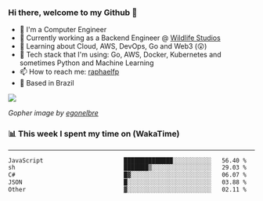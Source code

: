 ### Hi there, welcome to my Github 👋

- 📖 I'm a Computer Engineer
- 🔭 Currently working as a Backend Engineer @ [Wildlife Studios](https://wildlifestudios.com/)
- 🌱 Learning about Cloud, AWS, DevOps, Go and Web3 (😲)
- 🚀 Tech stack that I'm using: Go, AWS, Docker, Kubernetes and sometimes Python and Machine Learning
- 📫 How to reach me: [raphaelfp](https://linkedin.com/in/raphaelfp)
- 🏡 Based in Brazil

![](https://github.com/raphaelfp/gophers/blob/master/.thumb/animation/morning-coffee-3x.gif)

*Gopher image by [egonelbre](https://github.com/egonelbre/)*

### 📊 This week I spent my time on (WakaTime)

---

<!--START_SECTION:waka-->

```txt
JavaScript                       ██████████████░░░░░░░░░░░   56.40 %
sh                               ███████▒░░░░░░░░░░░░░░░░░   29.03 %
C#                               █▓░░░░░░░░░░░░░░░░░░░░░░░   06.07 %
JSON                             █░░░░░░░░░░░░░░░░░░░░░░░░   03.88 %
Other                            ▓░░░░░░░░░░░░░░░░░░░░░░░░   02.11 %
```

<!--END_SECTION:waka-->
